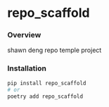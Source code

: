 # repo_scaffold

### Overview

shawn deng repo temple project

### Installation

```bash
pip install repo_scaffold
# or
poetry add repo_scaffold